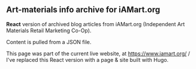 ## Art-materials info archive for iAMart.org

**React** version of archived blog articles from iAMart.org (Independent Art Materials Retail Marketing Co-Op).

Content is pulled from a JSON file.

This page was part of the current live website, at https://www.iamart.org/ /   I've replaced this React version with a page & site built with Hugo.
